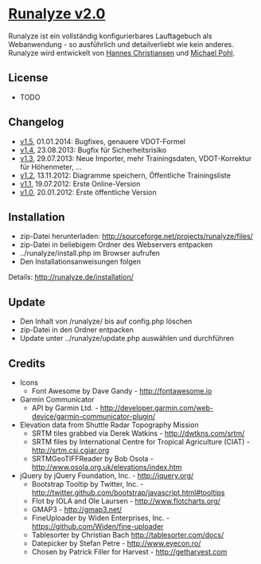 # [Runalyze v2.0](http://runalyze.de)

Runalyze ist ein vollständig konfigurierbares Lauftagebuch als Webanwendung - so ausführlich und detailverliebt wie kein anderes.
Runalyze wird entwickelt von [Hannes Christiansen](http://www.laufhannes.de/) und [Michael Pohl](http://mipapo.de/).

## License
* TODO

## Changelog
* [v1.5](http://runalyze.de/allgemein/runalyze-v1-5/), 01.01.2014: Bugfixes, genauere VDOT-Formel
* [v1.4](http://runalyze.de/allgemein/runalyze-v1-4-fix-fuer-sicherheitsproblem/), 23.08.2013: Bugfix für Sicherheitsrisiko
* [v1.3](http://runalyze.de/allgemein/runalyze-v1-3/), 29.07.2013: Neue Importer, mehr Trainingsdaten, VDOT-Korrektur für Höhenmeter, ...
* [v1.2](http://runalyze.de/allgemein/runalyze-v1-2/), 13.11.2012: Diagramme speichern, Öffentliche Trainingsliste
* [v1.1](http://runalyze.de/allgemein/runalyze-v1-1/), 19.07.2012: Erste Online-Version
* [v1.0](http://runalyze.de/allgemein/runalyze-v1-0/), 20.01.2012: Erste öffentliche Version

## Installation
* zip-Datei herunterladen: <http://sourceforge.net/projects/runalyze/files/>
* zip-Datei in beliebigem Ordner des Webservers entpacken
* ../runalyze/install.php im Browser aufrufen
* Den Installationsanweisungen folgen

Details: <http://runalyze.de/installation/>

## Update
* Den Inhalt von /runalyze/ bis auf config.php löschen
* zip-Datei in den Ordner entpacken
* Update unter ../runalyze/update.php auswählen und durchführen

## Credits
* Icons
	* Font Awesome by Dave Gandy - <http://fontawesome.io>
* Garmin Communicator
    * API by Garmin Ltd. - <http://developer.garmin.com/web-device/garmin-communicator-plugin/>
* Elevation data from Shuttle Radar Topography Mission
	* SRTM tiles grabbed via Derek Watkins - <http://dwtkns.com/srtm/>
	* SRTM files by International  Centre for Tropical  Agriculture (CIAT) - <http://srtm.csi.cgiar.org>
	* SRTMGeoTIFFReader by Bob Osola - <http://www.osola.org.uk/elevations/index.htm>
* jQuery by jQuery Foundation, Inc. - <http://jquery.org/>
    * Bootstrap Tooltip by Twitter, Inc. - <http://twitter.github.com/bootstrap/javascript.html#tooltips>
    * Flot by IOLA and Ole Laursen - <http://www.flotcharts.org/>
    * GMAP3 - <http://gmap3.net/>
    * FineUploader by Widen Enterprises, Inc. - <https://github.com/Widen/fine-uploader>
    * Tablesorter by Christian Bach <http://tablesorter.com/docs/>
    * Datepicker by Stefan Petre - <http://www.eyecon.ro/>
    * Chosen by Patrick Filler for Harvest - <http://getharvest.com>